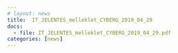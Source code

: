 ```yaml
---
# layout: news
title:  IT_JELENTES_melleklet_CYBERG_2019_04_29
docs:
  - file: IT_JELENTES_melleklet_CYBERG_2019_04_29.pdf
categories: [news]
---
```

